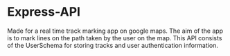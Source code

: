 # Express-API
Made for a real time track marking app on google maps. The aim of the app is to mark lines on the path taken by the user on the map. This API consists of the UserSchema for storing tracks and user authentication information.
